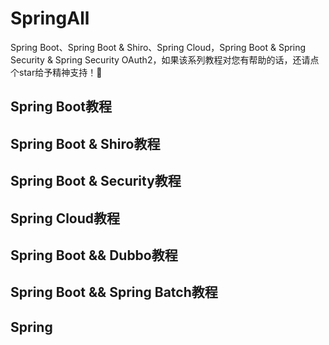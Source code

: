 # SpringAll

Spring Boot、Spring Boot & Shiro、Spring Cloud，Spring Boot & Spring Security & Spring Security OAuth2，如果该系列教程对您有帮助的话，还请点个star给予精神支持！🐤

## Spring Boot教程

## Spring Boot & Shiro教程

## Spring Boot & Security教程

## Spring Cloud教程

## Spring Boot && Dubbo教程

## Spring Boot && Spring Batch教程

## Spring
